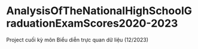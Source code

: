 # AnalysisOfTheNationalHighSchoolGraduationExamScores2020-2023
Project cuối kỳ môn Biểu diễn trực quan dữ liệu (12/2023)
